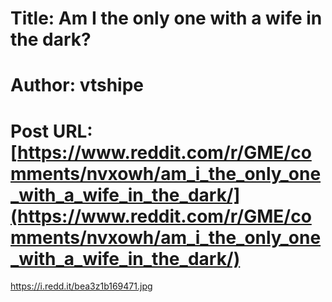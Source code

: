 # Title: Am I the only one with a wife in the dark?
# Author: vtshipe
# Post URL: [https://www.reddit.com/r/GME/comments/nvxowh/am_i_the_only_one_with_a_wife_in_the_dark/](https://www.reddit.com/r/GME/comments/nvxowh/am_i_the_only_one_with_a_wife_in_the_dark/)


https://i.redd.it/bea3z1b169471.jpg